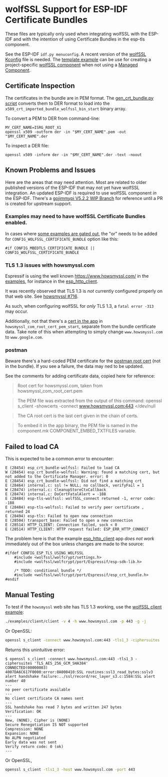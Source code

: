 # wolfSSL Support for ESP-IDF Certificate Bundles

These files are typically only used when integrating wolfSSL with the ESP-IDF
and with the intention of using Certificate Bundles in the esp-tls component.

See the ESP-IDF `idf.py menuconfig`. A recent version of the [wolfSSL Kconfig](https://github.com/wolfSSL/wolfssl/blob/master/IDE/Espressif/ESP-IDF/examples/template/components/wolfssl/Kconfig)
file is needed. The [template example](https://github.com/wolfSSL/wolfssl/tree/master/IDE/Espressif/ESP-IDF/examples/template)
can be use for creating a project-specific [wolfSSL component](https://github.com/wolfSSL/wolfssl/tree/master/IDE/Espressif/ESP-IDF/examples/template/components/wolfssl)
when not using a [Managed Component](https://components.espressif.com/components/wolfssl/wolfssl).

## Certificate Inspection

The certificates in the bundle are in PEM format. The [gen_crt_bundle.py script](./gen_crt_bundle.py)
converts them to DER format to load into the `x509_crt_imported_bundle_wolfssl_bin_start` binary
array.

To convert a PEM to DER from command-line:

```
MY_CERT_NAME=ISRG_ROOT_X1
openssl x509 -outform der -in "$MY_CERT_NAME".pem -out "$MY_CERT_NAME".der
```

To inspect a DER file:

```
openssl x509 -inform der -in "$MY_CERT_NAME".der -text -noout
```


## Known Problems and Issues

Here are the areas that may need attention. Most are related to older published versions of the ESP-IDF
that may not yet have wolfSSL integration. An updated ESP-IDF is required to use wolfSSL component _in_ the ESP-IDF.
There's a [gojimmypi V5.2.2 WIP Branch](https://github.com/gojimmypi/esp-idf/tree/my_522/components/lwip) for reference
until a PR is created for upstream support.

### Examples may need to have wolfSSL Certificate Bundles enabled.

In cases where [some examples are gated out](https://github.com/espressif/esp-idf/blob/c9df77efbf871d4c3ae9fb828778ff8c4ab36804/examples/protocols/esp_http_client/main/esp_http_client_example.c#L419),
the "or" needs to be added for `CONFIG_WOLFSSL_CERTIFICATE_BUNDLE` option like this:

```
#if CONFIG_MBEDTLS_CERTIFICATE_BUNDLE || CONFIG_WOLFSSL_CERTIFICATE_BUNDLE
```

### TLS 1.3 issues with howsmyssl.com

Espressif is using the well known https://www.howsmyssl.com/ in the
[examples](https://github.com/espressif/esp-idf/tree/master/examples/protocols/), for instance in
the [esp_http_client](https://github.com/espressif/esp-idf/tree/master/examples/protocols/esp_http_client).

It was recently observed that TLS 1.3 is _not_ currently configured properly on that web site.
See [howsmyssl #716](https://github.com/jmhodges/howsmyssl/issues/716).

As such, when configuring wolfSSL for _only_ TLS 1.3, a `fatal error -313` may occur.

Additionally, not that there's a [cert in the app](https://github.com/espressif/esp-idf/blob/c9df77efbf871d4c3ae9fb828778ff8c4ab36804/examples/protocols/esp_http_client/main/esp_http_client_example.c#L45)
in `howsmyssl_com_root_cert_pem_start`, separate from the bundle certificate data. Take note of this when
attempting to simply change `www.howsmyssl.com` to `www.google.com`.


### postman

Beware there's a hard-coded PEM certificate for the [postman root cert](https://github.com/espressif/esp-idf/blob/c9df77efbf871d4c3ae9fb828778ff8c4ab36804/examples/protocols/esp_http_client/main/esp_http_client_example.c#L48)
(not in the bundle). If you see a failure, the data may ned to be updated.

See the comments for adding certificate data, copied here for reference:

>Root cert for howsmyssl.com, taken from howsmyssl_com_root_cert.pem

>The PEM file was extracted from the output of this command:
   openssl s_client -showcerts -connect www.howsmyssl.com:443 </dev/null

>The CA root cert is the last cert given in the chain of certs.

>To embed it in the app binary, the PEM file is named
   in the component.mk COMPONENT_EMBED_TXTFILES variable.

## Failed to load CA

This is expected to be a common error to encounter:

```
E (28454) esp_crt_bundle-wolfssl: Failed to load CA
W (28454) esp_crt_bundle-wolfssl: Warning: found a matching cert, but not added to the Certificate Manager. error: 0
E (28454) esp_crt_bundle-wolfssl: Did not find a matching crt
E (28464) internal.c: ssl != NULL; no callback, verifyFail = 1
W (28474) internal.c: CleanupStoreCtxCallback
E (28474) internal.c: DoCertFatalAlert = -188
E (28484) esp-tls-wolfssl: wolfSSL_connect returned -1, error code: -188
E (28484) esp-tls-wolfssl: Failed to verify peer certificate , returned 24
E (28494) esp-tls: Failed to open new connection
E (28504) transport_base: Failed to open a new connection
E (28514) HTTP_CLIENT: Connection failed, sock < 0
E (28514) HTTP_CLIENT: HTTP request failed: ESP_ERR_HTTP_CONNECT
```

The problem here is that the example [esp_http_client](https://github.com/espressif/esp-idf/tree/master/examples/protocols/esp_http_client)
app _does not work_ immediately out of the box unless changes are made to the source:

```
#ifdef CONFIG_ESP_TLS_USING_WOLFSSL
    #include <wolfssl/wolfcrypt/settings.h>
    #include <wolfssl/wolfcrypt/port/Espressif/esp-sdk-lib.h>

    /* TODO: conditional bundle */
    #include <wolfssl/wolfcrypt/port/Espressif/esp_crt_bundle.h>
#endif
```

## Manual Testing

To test if the `howsmyssl` web site has TLS 1.3 working, use the [wolfSSL client example](https://github.com/wolfSSL/wolfssl/tree/master/examples/client):

```bash
./examples/client/client -v 4 -h www.howsmyssl.com -p 443 -g -j
```

Or OpenSSL:

```bash
openssl s_client -connect www.howsmyssl.com:443 -tls1_3 -ciphersuites 'TLS_AES_256_GCM_SHA384'
```

Returns this unintuitive error:

```text
$ openssl s_client -connect www.howsmyssl.com:443 -tls1_3 -ciphersuites 'TLS_AES_256_GCM_SHA384'
CONNECTED(00000003)
4007DA6C617F0000:error:0A000410:SSL routines:ssl3_read_bytes:sslv3 alert handshake failure:../ssl/record/rec_layer_s3.c:1584:SSL alert number 40
---
no peer certificate available
---
No client certificate CA names sent
---
SSL handshake has read 7 bytes and written 247 bytes
Verification: OK
---
New, (NONE), Cipher is (NONE)
Secure Renegotiation IS NOT supported
Compression: NONE
Expansion: NONE
No ALPN negotiated
Early data was not sent
Verify return code: 0 (ok)
---
```



Or OpenSSL,

```bash
openssl s_client -tls1_3 -host www.howsmyssl.com -port 443
```
